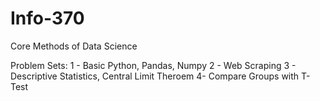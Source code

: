 # Info-370
Core Methods of Data Science 

Problem Sets:
1 - Basic Python, Pandas, Numpy
2 - Web Scraping
3 - Descriptive Statistics, Central Limit Theroem
4- Compare Groups with T-Test
 
